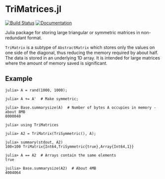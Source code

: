 # TriMatrices.jl

[![Build Status](https://github.com/jlumpe/TriMatrices.jl/actions/workflows/ci.yml/badge.svg)](https://github.com/jlumpe/TriMatrices.jl/actions/workflows/ci.yml)
[![Documentation](https://img.shields.io/badge/docs-stable-blue.svg)](https://jlumpe.github.io/TriMatrices.jl/stable)


Julia package for storing large triangular or symmetric matrices in non-redundant format.

`TriMatrix` is a subtype of `AbstractMatrix` which stores only the values on one side of the
diagonal, thus reducing the memory required by about half.
The data is stored in an underlying 1D array.
It is intended for large matrices where the amount of memory saved is significant.


## Example

```julia-repl
julia> A = rand(1000, 1000);

julia> A += A'  # Make symmetric;

julia> Base.summarysize(A)  # Number of bytes A occupies in memory - about 8MB
8000040

julia> using TriMatrices

julia> A2 = TriMatrix(TriSymmetric(), A);

julia> summary(stdout, A2)
100×100 TriMatrix{Int64,TriSymmetric{true},Array{Int64,1}}

julia> A == A2  # Arrays contain the same elements
true

juilia> Base.summarysize(A2)  # About 4MB
4004064
```
